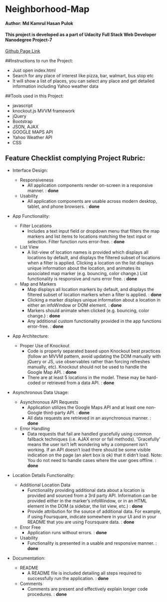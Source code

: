 # Neighborhood-Map
#### Author: Md Kamrul Hasan Pulok
#### This project is developed as a part of Udacity Full Stack Web Developer Nanodegree Project-7
[Github Page Link](https://github.com/hvpulok/Neighborhood-Map "Github Page Link")


##Instructions to run the Project:
* Just open index.html
* Search for any place of interest like pizza, bar, walmart, bus stop etc
* It will show a list of places, you can select any place and get detailed information including Yahoo weather data

##Tools used in this Project:
* javascript
* knockout.js MVVM framework
* jQuery
* Bootstrap
* JSON, AJAX
* GOOGLE MAPS API
* Yahoo Weather API
* CSS

## Feature Checklist complying Project Rubric:
* Interface Design:
    * Responsiveness
        * All application components render on-screen in a responsive manner. : __done__
    * Usability
        * All application components are usable across modern desktop, tablet, and phone browsers. : __done__

* App Functionality:
    * Filter Locations
        * Includes a text input field or dropdown menu that filters the map markers and list items to locations matching the text input or selection. Filter function runs error-free. : __done__
    * List View
        * A list-view of location names is provided which displays all locations by default, and displays the filtered subset of locations when a filter is applied.
          Clicking a location on the list displays unique information about the location, and animates its associated map marker (e.g. bouncing, color change.)
          List functionality is responsive and runs error free. : __done__
    * Map and Markers
        * Map displays all location markers by default, and displays the filtered subset of location markers when a filter is applied. : __done__
        * Clicking a marker displays unique information about a location in either an infoWindow or DOM element. : __done__
        * Markers should animate when clicked (e.g. bouncing, color change.) : __done__
        * Any additional custom functionality provided in the app functions error-free. : __done__

* App Architecture:
    * Proper Use of Knockout
        * Code is properly separated based upon Knockout best practices (follow an MVVM pattern, avoid updating the DOM manually with jQuery or JS, use observables rather than forcing refreshes manually, etc). Knockout should not be used to handle the Google Map API. : __done__
        * There are at least 5 locations in the model. These may be hard-coded or retrieved from a data API. : __done__

* Asynchronous Data Usage:
    * Asynchronous API Requests
        * Application utilizes the Google Maps API and at least one non-Google third-party API. : __done__
        * All data requests are retrieved in an asynchronous manner. : __done__
    * Error Handling
        * Data requests that fail are handled gracefully using common fallback techniques (i.e. AJAX error or fail methods). 'Gracefully' means the user isn’t left wondering why a component isn’t working. If an API doesn’t load there should be some visible indication on the page (an alert box is ok) that it didn’t load. Note: You do not need to handle cases where the user goes offline. : __done__

* Location Details Functionality:
    * Additional Location Data
        * Functionality providing additional data about a location is provided and sourced from a 3rd party API. Information can be provided either in the marker’s infoWindow, or in an HTML element in the DOM (a sidebar, the list view, etc.) : __done__
        * Provide attribution for the source of additional data. For example, if using Foursquare, indicate somewhere in your UI and in your README that you are using Foursquare data. : __done__
    * Error Free
        * Application runs without errors. : __done__
    * Usability
        * Functionality is presented in a usable and responsive manner. : __done__
        
* Documentation:
    * README
        * A README file is included detailing all steps required to successfully run the application. : __done__
    * Comments
        * Comments are present and effectively explain longer code procedures. : __done__
        


